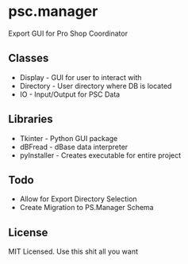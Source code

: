 # psc.manager

Export GUI for Pro Shop Coordinator

Classes
-----

* Display - GUI for user to interact with
* Directory - User directory where DB is located
* IO - Input/Output for PSC Data

Libraries
-----

* Tkinter - Python GUI package
* dBFread - dBase data interpreter 
* pyInstaller - Creates executable for entire project

Todo
-----

* Allow for Export Directory Selection
* Create Migration to PS.Manager Schema

License
-----

MIT Licensed. Use this shit all you want
